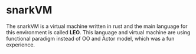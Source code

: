 # snarkVM

The snarkVM is a virtual machine written in rust and the main language for this environment is called **LEO**.
This language and virtual machine are using functional paradigm instead of OO and Actor model, which was a fun experience.

